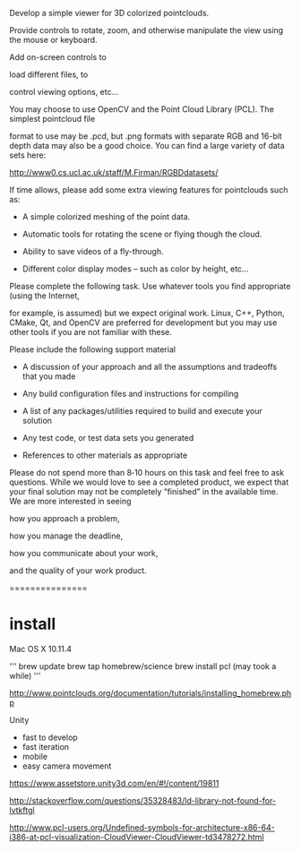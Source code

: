 Develop a simple viewer for 3D colorized pointclouds. 


Provide controls to 
rotate, 
zoom, 
and otherwise manipulate the view using the mouse or keyboard. 

Add on-screen controls to 

load different files, to 

control viewing options, etc...


You may choose to use OpenCV and the Point Cloud Library (PCL). The simplest pointcloud file

format to use may be .pcd, but .png formats with separate RGB and 16-bit depth data may also be a good choice. You can find a large variety of data sets here: 

http://www0.cs.ucl.ac.uk/staff/M.Firman/RGBDdatasets/

If time allows, please add some extra viewing features for pointclouds such as:

- A simple colorized meshing of the point data.

- Automatic tools for rotating the scene or flying though the cloud.

- Ability to save videos of a fly-through.

- Different color display modes – such as color by height, etc...



Please complete the following task. Use whatever tools you find appropriate (using the Internet,

for example, is assumed) but we expect original work. Linux, C++, Python, CMake, Qt, and OpenCV are preferred for development but you may use other tools if you are not familiar with these. 

Please include the following support material

- A discussion of your approach and all the assumptions and tradeoffs that you made 

- Any build configuration files and instructions for compiling

- A list of any packages/utilities required to build and execute your solution

- Any test code, or test data sets you generated

- References to other materials as appropriate

 

 Please do not spend more than 8‐10 hours on this task and feel free to ask questions. While we would love to see a completed product, we expect that your final solution may not be completely “finished” in the available time. We are more interested in seeing 


 how you approach a problem, 

 how you manage the deadline, 

 how you communicate about your work, 

 and the quality of your work product.

===============

# install

Mac OS X 10.11.4

'''
brew update
brew tap homebrew/science
brew install pcl  (may took a while)
'''

http://www.pointclouds.org/documentation/tutorials/installing_homebrew.php

Unity

- fast to develop
- fast iteration
- mobile
- easy camera movement

https://www.assetstore.unity3d.com/en/#!/content/19811


http://stackoverflow.com/questions/35328483/ld-library-not-found-for-lvtkftgl

http://www.pcl-users.org/Undefined-symbols-for-architecture-x86-64-i386-at-pcl-visualization-CloudViewer-CloudViewer-td3478272.html
